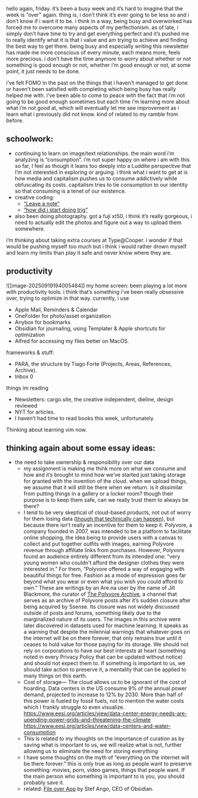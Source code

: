 hello again, friday. it’s been a busy week and it’s hard to imagine that the week is “over” again. thing is, i don’t think it’s ever going to be less so and i don’t know if i want it to be. i think in a way, being busy and overworked has forced me to overcome many aspects of my perfectionism. as of late, i simply don’t have time to try and get everything perfect and it’s pushed me to really identify what it is that i value and am trying to achieve and finding the best way to get there. being busy and especially writing this newsletter has made me more conscious of every minute, each means more, feels more precious. i don’t have the time anymore to worry about whether or not something is good enough or not, whether i’m good enough or not, at some point, it just needs to be done.

i’ve felt FOMO in the past on the things that i haven’t managed to get done or haven’t been satisfied with completing which being busy has really helped me with. i’ve been able to come to peace with the fact that i’m not going to be good enough sometimes but each time i’m learning more about what i’m not good at, which will eventually let me see improvement as i learn what i previously did not know. kind of related to my ramble from before.

## schoolwork:

- continuing to learn on image/text relationships. the main word i’m analyzing is “consumption”. i’m not super happy on where i am with this so far, I feel as though it leans too deeply into a Luddite perspective that I’m not interested in exploring or arguing. i think what i want to get at is how media and capitalism pushes us to consume addictively while obfuscating its costs. capitalism tries to tie consumption to our identity so that consuming is a tenet of our existence.
- creative coding:
  - [“Leave a note”](https://editor.p5js.org/calciferchang/sketches/cfEibT_z6)
  - [“how did i start doing trig”](https://editor.p5js.org/calciferchang/sketches/cfEibT_z6)
- also been doing photography. got a fuji xt50, i think it’s really gorgeous, i need to actually edit the photos and figure out a way to upload them somewhere.

i’m thinking about taking extra courses at Type@Cooper. i wonder if that would be pushing myself too much but i think i would rather drown myself and learn my limits than play it safe and never know where they are.

## productivity

![[image-20250919194005484]] my home screen: been playing a lot more with productivity tools. i think that’s something i’ve been really obsessive over, trying to optimize in that way. currently, i use

- Apple Mail, Reminders & Calendar
- OneFolder for photo/asset organization
- Anybox for bookmarks
- Obsidian for journaling, using Templater & Apple shortcuts for optimization
- Alfred for accessing my files better on MacOS.

frameworks & stuff:

- PARA, the structure by Tiago Forte (Projects, Areas, References, Archive).
- Inbox 0

things im reading

- Newsletters: cargo.site, the creative independent, dieline, design reviewed
- NYT for articles.
- I haven’t had time to read books this week, unfortunately.

Thinking about learning vim now.

## thinking again about some essay ideas:

- the need to take ownership & responsibility over our data
  - my assignment is making me think more on what we consume and how and it’s brought to mind how we’ve started just taking storage for granted with the invention of the cloud. when we upload things, we assume that it will still be there when we return. is it dissimilar from putting things in a gallery or a locker room? though their purpose is to keep them safe, can we really trust them to always be there?
  - I tend to be very skeptical of cloud-based products, not out of worry for them losing data ([though that technically can happen](https://about.gitlab.com/blog/gitlab-dot-com-database-incident/)), but because there isn’t really an incentive for them to keep it. Polyvore, a company founded in 2007, was intended to be a platform to facilitate online shopping, the idea being to provide users with a canvas to collect and put together outfits with images, earning Polyvore revenue through affiliate links from purchases. However, Polyvore found an audience entirely different from its intended one: “very young women who couldn't afford the designer clothes they were interested in.” For them, “Polyvore offered a way of engaging with beautiful things for free. Fashion as a mode of expression goes far beyond what you wear or even what you wish you could afford to own.” These are writings by an Are.na user by the name of Jill Blackmore, the curator of [The Polyvore Archive](https://www.are.na/jill-blackmore/the-polyvore-archive), a channel that serves as an archive of Polyvore posts after it’s sudden closure after being acquired by Ssense. Its closure was not widely discussed outside of posts and forums, something likely due to the marginalized nature of its users. The images in this archive were later discovered in datasets used for machine learning. It speaks as a warning that despite the milennial warnings that whatever goes on the internet will be on there forever, that only remains true until it ceases to hold value for those paying for its storage. We should not rely on corporations to have our best interests at heart (something noted in every Privacy Policy that can be updated without notice) and should not expect them to. If something is important to us, we should take action to preserve it, a mentality that can be applied to many things on this earth.
  - Cost of storage— The cloud allows us to be ignorant of the cost of hoarding. Data centers in the US consume 9% of the annual power demand, projected to increase to 12% by 2030. More than half of this power is fueled by fossil fuels, not to mention the water costs which I frankly struggle to even visualize.
    https://www.eesi.org/articles/view/data-center-energy-needs-are-upending-power-grids-and-threatening-the-climate
    https://www.eesi.org/articles/view/data-centers-and-water-consumption
  - This is related to my thoughts on the importance of curation as by saving what is important to us, we will realize what is not, further allowing us to eliminate the need for storing everything
  - I have some thoughts on the myth of “everything on the internet will be there forever.” this is only true as long as people want to preserve something: movies, porn, video games, things that people want. If the main person who something is important to is you, you should probably save it.
  - related: [File over App](https://stephango.com/file-over-app) by Stef Ango, CEO of Obsidian.
